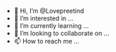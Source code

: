 - 👋 Hi, I’m @Lovepreetind
- 👀 I’m interested in ...
- 🌱 I’m currently learning ...
- 💞️ I’m looking to collaborate on ...
- 📫 How to reach me ...

<!---
Lovepreetind/Lovepreetind is a ✨ special ✨ repository because its `README.md` (this file) appears on your GitHub profile.
You can click the Preview link to take a look at your changes.
--->
